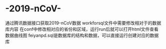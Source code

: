 # -2019-nCoV-
通过腾讯数据接口获取2019-nCoV数据
workforsql文件中需要修改相对于的数据库内容
在conf中修改相对应的省份和区域，运行run后就可以打开html文件查看数据曲线图
feiyanpd.sql是数据库的结构和数据，可以直接运行创建对应的数据库

